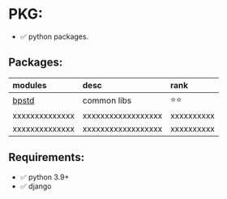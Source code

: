 # PKG:

- ✅ python packages.

## Packages:

| modules                 | desc               | rank       |
|:------------------------|:-------------------|:-----------|
| [bpstd](packages/bpstd) | common libs        | ⭐⭐         |
| xxxxxxxxxxxxxx          | xxxxxxxxxxxxxxxxxx | xxxxxxxxxx |
| xxxxxxxxxxxxxx          | xxxxxxxxxxxxxxxxxx | xxxxxxxxxx |

## Requirements:

- ✅ python 3.9+
- ✅ django